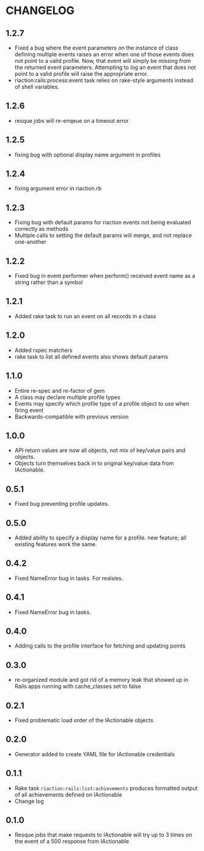 # CHANGELOG #

## 1.2.7 ##

* Fixed a bug where the event parameters on the instance of class defining multiple events raises an error when one of those events does not point to a valid profile. Now, that event will simply be missing from the returned event parameters.  Attempting to log an event that does not point to a valid profile will raise the appropriate error.
* riaction:rails:process:event task relies on rake-style arguments instead of shell variables.

## 1.2.6 ##

* resque jobs will re-enqeue on a timeout error

## 1.2.5 ##

* fixing bug with optional display name argument in profiles

## 1.2.4 ##

* fixing argument error in riaction.rb

## 1.2.3 ##

* Fixing bug with default params for riaction events not being evaluated correctly as methods
* Multiple calls to setting the default params will merge, and not replace one-another

## 1.2.2 ##

* Fixed bug in event performer when perform() received event name as a string rather than a symbol

## 1.2.1 ##

* Added rake task to run an event on all records in a class

## 1.2.0 ##

* Added rspec matchers
* rake task to list all defined events also shows default params

## 1.1.0 ##

* Entire re-spec and re-factor of gem
* A class may declare multiple profile types
* Events may specify which profile type of a profile object to use when firing event
* Backwards-compatible with previous version 

## 1.0.0 ##

* API return values are now all objects, not mix of key/value pairs and objects.
* Objects turn themselves back in to original key/value data from IActionable.

## 0.5.1 ##

* Fixed bug preventing profile updates.

## 0.5.0 ##

* Added ability to specify a display name for a profile.  new feature; all existing features work the same.


## 0.4.2 ##

* Fixed NameError bug in tasks. For realsies.

## 0.4.1 ##

* Fixed NameError bug in tasks.

## 0.4.0 ##

* Adding calls to the profile interface for fetching and updating points

## 0.3.0 ##

* re-organized module and got rid of a memory leak that showed up in Rails apps running with cache\_classes set to false

## 0.2.1 ##

* Fixed problematic load order of the IActionable objects

## 0.2.0 ##

* Generator added to create YAML file for IActionable credentials

## 0.1.1 ##

* Rake task `riaction:rails:list:achievements` produces formatted output of all achievements defined on IActionable
* Change log

## 0.1.0 ##

* Resque jobs that make requests to IActionable will try up to 3 times on the event of a 500 response from IActionable